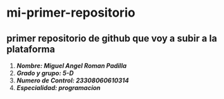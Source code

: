 # mi-primer-repositorio
## primer repositorio de github que voy a subir a la plataforma
1. ***Nombre: Miguel Angel Roman Padilla***
2. ***Grado y grupo: 5-D***
3. ***Numero de Control: 23308060610314***
4. ***Especialidad: programacion***
